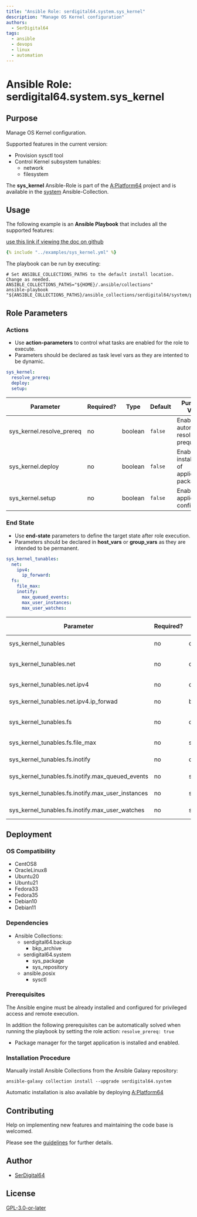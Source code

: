 ```yaml
---
title: "Ansible Role: serdigital64.system.sys_kernel"
description: "Manage OS Kernel configuration"
authors:
  - SerDigital64
tags:
  - ansible
  - devops
  - linux
  - automation
---
```


# Ansible Role: serdigital64.system.sys_kernel

## Purpose

Manage OS Kernel configuration.

Supported features in the current version:

- Provision sysctl tool
- Control Kernel subsystem tunables:
  - network
  - filesystem

The **sys_kernel** Ansible-Role is part of the [A:Platform64](https://github.com/serdigital64/aplatform64) project and is available in the [system](https://aplatform64.readthedocs.io/en/latest/collections/system) Ansible-Collection.

## Usage

The following example is an **Ansible Playbook** that includes all the supported features:

[use this link if viewing the doc on github](https://github.com/aplatform64/system/blob/main/playbooks/sys_kernel.yml)

```yaml
{% include "../examples/sys_kernel.yml" %}
```

The playbook can be run by executing:

```shell
# Set ANSIBLE_COLLECTIONS_PATHS to the default install location. Change as needed.
ANSIBLE_COLLECTIONS_PATHS="${HOME}/.ansible/collections"
ansible-playbook "${ANSIBLE_COLLECTIONS_PATHS}/ansible_collections/serdigital64/system/playbooks/sys_kernel.yml"
```

## Role Parameters

### Actions

- Use **action-parameters** to control what tasks are enabled for the role to execute.
- Parameters should be declared as task level vars as they are intented to be dynamic.

```yaml
sys_kernel:
  resolve_prereq:
  deploy:
  setup:
```

| Parameter                 | Required? | Type    | Default | Purpose / Value                             |
| ------------------------- | --------- | ------- | ------- | ------------------------------------------- |
| sys_kernel.resolve_prereq | no        | boolean | `false` | Enable automatic resolution of prequisites  |
| sys_kernel.deploy         | no        | boolean | `false` | Enable installation of application packages |
| sys_kernel.setup          | no        | boolean | `false` | Enable application configuration            |

### End State

- Use **end-state** parameters to define the target state after role execution.
- Parameters should be declared in **host_vars** or **group_vars** as they are intended to be permanent.

```yaml
sys_kernel_tunables:
  net:
    ipv4:
      ip_forward:
  fs:
    file_max:
    inotify:
      max_queued_events:
      max_user_instances:
      max_user_watches:
```

| Parameter                                         | Required? | Type       | Default | Purpose / Value           |
| ------------------------------------------------- | --------- | ---------- | ------- | ------------------------- |
| sys_kernel_tunables                               | no        | dictionary |         | Set kernel tunables       |
| sys_kernel_tunables.net                           | no        | dictionary |         | Tune network subsystem    |
| sys_kernel_tunables.net.ipv4                      | no        | dictionary |         | Set IPv4 tunables         |
| sys_kernel_tunables.net.ipv4.ip_forwad            | no        | boolean    |         | Set tunable               |
| sys_kernel_tunables.fs                            | no        | dictionary |         | Tune filesystem subsystem |
| sys_kernel_tunables.fs.file_max                   | no        | string     |         | Set tunable               |
| sys_kernel_tunables.fs.inotify                    | no        | dictionary |         | Set inotify tunables      |
| sys_kernel_tunables.fs.inotify.max_queued_events  | no        | string     |         | Set tunable               |
| sys_kernel_tunables.fs.inotify.max_user_instances | no        | string     |         | Set tunable               |
| sys_kernel_tunables.fs.inotify.max_user_watches   | no        | string     |         | Set tunable               |

## Deployment

### OS Compatibility

- CentOS8
- OracleLinux8
- Ubuntu20
- Ubuntu21
- Fedora33
- Fedora35
- Debian10
- Debian11

### Dependencies

- Ansible Collections:
  - serdigital64.backup
    - bkp_archive
  - serdigital64.system
    - sys_package
    - sys_repository
  - ansible.posix
    - sysctl

### Prerequisites

The Ansible engine must be already installed and configured for privileged access and remote execution.

In addition the following prerequisites can be automatically solved when running the playbook by setting the role action: `resolve_prereq: true`

- Package manager for the target application is installed and enabled.

### Installation Procedure

Manually install Ansible Collections from the Ansible Galaxy repository:

```shell
ansible-galaxy collection install --upgrade serdigital64.system
```

Automatic installation is also available by deploying [A:Platform64](https://aplatform64.readthedocs.io/en/latest/#deployment)

## Contributing

Help on implementing new features and maintaining the code base is welcomed.

Please see the [guidelines](https://aplatform64.readthedocs.io/en/latest/contributing/CONTRIBUTING) for further details.

## Author

- [SerDigital64](https://serdigital64.github.io/)

## License

[GPL-3.0-or-later](https://www.gnu.org/licenses/gpl-3.0.txt)
